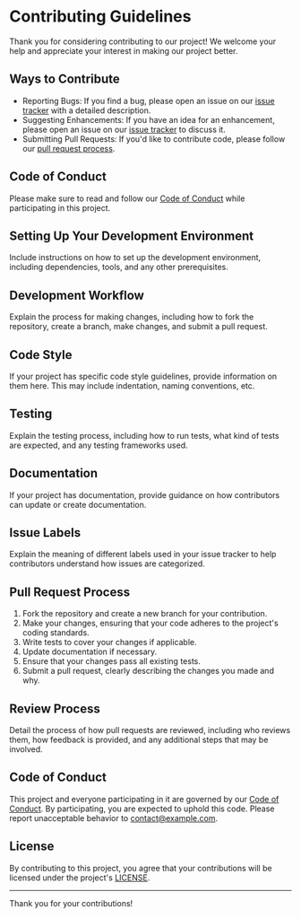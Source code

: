 # Contributing Guidelines

Thank you for considering contributing to our project! We welcome your help and appreciate your interest in making our project better.

## Ways to Contribute

- Reporting Bugs: If you find a bug, please open an issue on our [issue tracker](https://github.com/Ubiquitouskiwi/BOOKWRMS/issues) with a detailed description.
- Suggesting Enhancements: If you have an idea for an enhancement, please open an issue on our [issue tracker](https://github.com/Ubiquitouskiwi/BOOKWRMS/issues) to discuss it.
- Submitting Pull Requests: If you'd like to contribute code, please follow our [pull request process](#pull-request-process).

## Code of Conduct

Please make sure to read and follow our [Code of Conduct](https://github.com/Ubiquitouskiwi/BOOKWRMS/blob/master/CODE_OF_CONDUCT.md) while participating in this project.

## Setting Up Your Development Environment

Include instructions on how to set up the development environment, including dependencies, tools, and any other prerequisites.

## Development Workflow

Explain the process for making changes, including how to fork the repository, create a branch, make changes, and submit a pull request.

## Code Style

If your project has specific code style guidelines, provide information on them here. This may include indentation, naming conventions, etc.

## Testing

Explain the testing process, including how to run tests, what kind of tests are expected, and any testing frameworks used.

## Documentation

If your project has documentation, provide guidance on how contributors can update or create documentation.

## Issue Labels

Explain the meaning of different labels used in your issue tracker to help contributors understand how issues are categorized.

## Pull Request Process

1. Fork the repository and create a new branch for your contribution.
2. Make your changes, ensuring that your code adheres to the project's coding standards.
3. Write tests to cover your changes if applicable.
4. Update documentation if necessary.
5. Ensure that your changes pass all existing tests.
6. Submit a pull request, clearly describing the changes you made and why.

## Review Process

Detail the process of how pull requests are reviewed, including who reviews them, how feedback is provided, and any additional steps that may be involved.

## Code of Conduct

This project and everyone participating in it are governed by our [Code of Conduct](https://github.com/Ubiquitouskiwi/BOOKWRMS/blob/master/CODE_OF_CONDUCT.md). By participating, you are expected to uphold this code. Please report unacceptable behavior to [contact@example.com](mailto:contact@example.com).

## License

By contributing to this project, you agree that your contributions will be licensed under the project's [LICENSE](https://github.com/Ubiquitouskiwi/BOOKWRMS/blob/master/LICENSE).

---

Thank you for your contributions!
